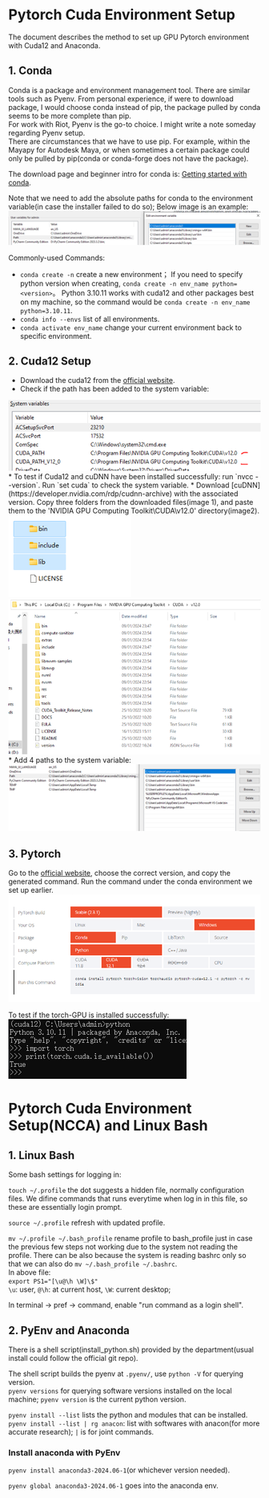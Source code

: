 # Pytorch Cuda Environment Setup

The document describes the method to set up GPU Pytorch environment with Cuda12 and Anaconda.  

## 1. Conda  
Conda is a package and environment management tool. There are similar tools such as Pyenv. From personal experience,
if were to download package, I would choose conda instead of pip, the package pulled by conda seems to be more complete
than pip.   
For work with Riot, Pyenv is the go-to choice. I might write a note someday regarding Pyenv setup.  
There are circumstances that we have to use pip. For example, within the Mayapy for Autodesk Maya, or when 
sometimes a certain package could only be pulled by pip(conda or conda-forge does not have the package).  

The download page and beginner intro for conda is: 
[Getting started with conda](https://conda.io/projects/conda/en/latest/user-guide/getting-started.html).  

Note that we need to add the absolute paths for conda to the environment variable(in case the installer failed to do 
so); Below image is an example:    
<img src="../image/torch_cuda/system_var.PNG">  

Commonly-used Commands:
* `conda create -n` create a new environment；
If you need to specify python version when creating, `conda create -n env_name python=<version>`。
Python 3.10.11 works with cuda12 and other packages best on my machine,
so the command would be `conda create -n env_name python=3.10.11`.
* `conda info --envs` list of all environments.
* `conda activate env_name` change your current environment back to specific environment.  


## 2. Cuda12 Setup  
* Download the cuda12 from the [official website](https://developer.nvidia.com/cuda-12-0-0-download-archive).
* Check if the path has been added to the system variable:  
<img src="../image/torch_cuda/cuda.PNG">    
* To test if Cuda12 and cuDNN have been installed successfully: run `nvcc --version`. Run `set cuda` to check the system 
variable.
* Download [cuDNN](https://developer.nvidia.com/rdp/cudnn-archive) with the associated version. 
Copy three folders from the downloaded files(image 1), and paste them to the 'NVIDIA GPU Computing Toolkit\CUDA\v12.0'
directory(image2).    
<img src="../image/torch_cuda/cudnn_01.PNG">  
<img src="../image/torch_cuda/cudnn_02.PNG">  
* Add 4 paths to the system variable:  
<img src="../image/torch_cuda/cuda_env_path.PNG">  


## 3. Pytorch  
Go to the [official website](https://pytorch.org/get-started/locally/), choose the correct version, and copy the 
generated command. Run the command under the conda environment we set up earlier.   
<img src="../image/torch_cuda/torch.PNG">

To test if the torch-GPU is installed successfully:  
<img src="../image/torch_cuda/torch_test.PNG">   


# Pytorch Cuda Environment Setup(NCCA) and Linux Bash  
## 1. Linux Bash
Some bash settings for logging in:  

`touch ~/.profile` the dot suggests a hidden file, normally configuration files. We difine commands that runs everytime when log in in this file, so these are essentially login prompt.  

`source ~/.profile` refresh with updated profile.   

`mv ~/.profile ~/.bash_profile` rename profile to bash_profile just in case the previous few steps not working due to the system not reading the profile. There can be also because the system is reading bashrc only so that we can also do `mv ~/.bash_profile ~/.bashrc`.  
In above file:  
`export PS1="[\u@\h \W]\$"`  
`\u`: user, `@\h`: at current host, `\W`: current desktop;  

In terminal -> pref -> command, enable "run command as a login shell".  

## 2. PyEnv and Anaconda
There is a shell script(install_python.sh) provided by the department(usual install could follow the official git repo).  

The shell script builds the pyenv at `.pyenv/`, use `python -V` for querying version.   
`pyenv versions` for querying software versions installed on the local machine; `pyenv version` is the current python version.  

`pyenv install --list` lists the python and modules that can be installed.    
`pyenv install --list | rg anacon`: list with softwares with anacon(for more accurate research); `|` is for joint commands.  

### Install anaconda with PyEnv  
`pyenv install anaconda3-2024.06-1`(or whichever version needed).   

`pyenv global anaconda3-2024.06-1` goes into the anaconda env.  









